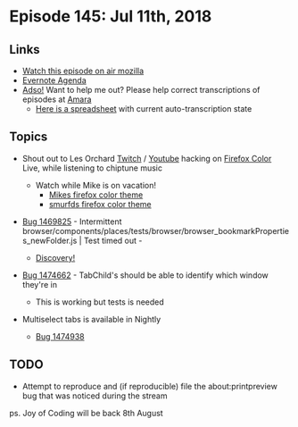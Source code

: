 # Episode 145: Jul 11th, 2018

## Links
* [Watch this episode on air mozilla](https://air.mozilla.org/the-joy-of-coding-episode-145/)
* [Evernote Agenda](https://www.evernote.com/l/AbIs3LRknK1AwbmFb8RozrnZvefTFPZv15s)
* [Adso!](https://github.com/mikeconley/joy-of-coding-episode-guide/tree/master/utils/adso) Want to help me out? Please help correct transcriptions of episodes at [Amara](https://amara.org)
    * [Here is a spreadsheet](https://docs.google.com/spreadsheets/d/1LiDWBkZ762LZQDYyFPmiXEGCJLT7cnLiAh3inehjdWc/edit#gid=0) with current auto-transcription state

## Topics
* Shout out to Les Orchard [Twitch](https://www.twitch.tv/lmorchard/videos/all) / [Youtube](https://www.youtube.com/user/lmorchard) hacking on [Firefox Color](https://color.firefox.com) Live, while listening to chiptune music
  * Watch while Mike is on vacation!
    * [Mikes firefox color theme](https://color.firefox.com/?theme=XQAAAAL0AAAAAAAAAABBqYhm849SCiazH1KEGccwS-xNVAVPvKGAiNxTtah5dSzAMY7NzGmHfkUxcNIrZ_wYPN9WEZbZAy4tRvZRuWYQhm80LcQZZTOdLhL5yc7pW2Zj4dNy6LgWfK7PFe8TDkw1-5Ob20-NiTi_Ryu2oBEpvJE9kFK2BHbPc4QaRiB6f2FsJmxcKUXEwRtl6AfcsSppjNaoAS-qGvdPPLLUM-H46onWPoZjwmLc3wocjn4JOxhB8oQZuvjGCv9UEEAA)
    * [smurfds firefox color theme](https://color.firefox.com/?theme=XQAAAALlAAAAAAAAAABBKYhm849SCiazH1KEGccwS-xNVAWBvaAUsgfp0AllGpOSe3QBs1c3yMkq_Ro37oPDVA6sp17zlqJag9lx9MULXWVb04E3T6MnESthI9WKtaKR662Ft_G0TNYDa7yTYtU5HCBFRWQPOiW26X0Avh35TXnKqJP-IEsa7tfaRQwdcQOHu8LLMaruE92XBFUD3cuhUK7iTb26IBVhI-DZyg41naA_xz9r4H2bAEf7-MWA)

* [Bug 1469825](https://bugzilla.mozilla.org/show_bug.cgi?id=1469825) - Intermittent browser/components/places/tests/browser/browser_bookmarkProperties_newFolder.js | Test timed out -
  * [Discovery!](https://bugzilla.mozilla.org/show_bug.cgi?id=1469825#c7)
* [Bug 1474662](https://bugzilla.mozilla.org/show_bug.cgi?id=1474662) - TabChild's should be able to identify which window they're in 
  * This is working but tests is needed
* Multiselect tabs is available in Nightly 
  * [Bug 1474938](https://bugzilla.mozilla.org/show_bug.cgi?id=1474938)

## TODO 
* Attempt to reproduce and (if reproducible) file the about:printpreview bug that was noticed during the stream
  

ps. Joy of Coding will be back 8th August

